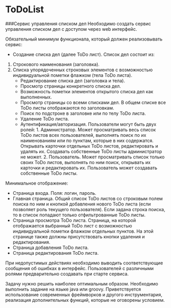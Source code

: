 # ToDoList

###Сервис управления списком дел
Необходимо создать сервис управления списком дел с доступом через web интерфейс. 

Обязательный минимум функционала, который должен реализовывать сервис:

* Создание списка дел (далее ToDo лист). Список дел состоит из:
1.	Строкового наименования (заголовка).
2.	Списка упорядоченных строковых элементов с возможностью индивидуальной пометки флажком (тела ToDo листа). 
      *	Редактирование списка дел (заголовка и тела).
      *	Просмотр страницы конкретного списка дел.
      *	Возможность пометки элементов открытого списка дел как выполненных.
      *	Просмотр страницы со всеми списками дел. В общем списке все ToDo листы отображаются по заголовкам.
      *	Поиск по подстроке в заголовке или по телу ToDo листа.
      *	Удаление ToDo листа.
      *	Аутентификация/авторизация. Пользователи могут быть двух ролей:
            1.  Администратор. Может просматривать весь список ToDo листов всех пользователей, выполнять поиск по их наименованиям или по пунктам, которые в них содержатся. Открывать карточки отдельных ToDo листов, редактировать и удалять их. Создавать собственные ToDo листы администратор не может.
            2.	Пользователь. Может просматривать список только своих ToDo листов, выполнять по ним поиск, открывать их карточки и редактировать их. Пользователь может создавать собственные ToDo листы. 
    
Минимальное отображение: 
*	Страница входа. Поля: логин, пароль.
*	Главная страница. Общий список ToDo листов со строковым полем поиска по ним и кнопкой добавления нового ToDo листа (если позволяет роль текущего пользователя). Если задана строка поиска, то в список попадают только отфильтрованные ToDo листы.
*	Страница просмотра ToDo листа. Страница, на которой отображается выбранный ToDo лист с возможностью индивидуальной пометки флажком отдельных пунктов. На этой странице также должны присутствовать кнопки удаления и редактирования.
*	Страница добавления ToDo листа.
*	Страница редактирования ToDo листа.

При недопустимых действиях необходимо выводить соответствующие сообщения об ошибках в интерфейс. Пользователей с различными ролями предварительно создавать при старте сервиса.

Задачу нужно решить наиболее оптимальным образом. Необходимо выполнить задание на языке java или groovy. Приветствуется использование современных фреймворков и другого инструментария, реализация дополнительных функций, которые не оговорены условием.

